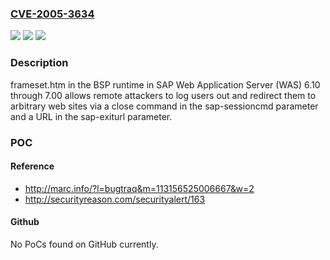 ### [CVE-2005-3634](https://cve.mitre.org/cgi-bin/cvename.cgi?name=CVE-2005-3634)
![](https://img.shields.io/static/v1?label=Product&message=n%2Fa&color=blue)
![](https://img.shields.io/static/v1?label=Version&message=n%2Fa&color=blue)
![](https://img.shields.io/static/v1?label=Vulnerability&message=n%2Fa&color=brighgreen)

### Description

frameset.htm in the BSP runtime in SAP Web Application Server (WAS) 6.10 through 7.00 allows remote attackers to log users out and redirect them to arbitrary web sites via a close command in the sap-sessioncmd parameter and a URL in the sap-exiturl parameter.

### POC

#### Reference
- http://marc.info/?l=bugtraq&m=113156525006667&w=2
- http://securityreason.com/securityalert/163

#### Github
No PoCs found on GitHub currently.

